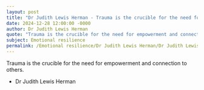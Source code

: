 ```yaml
---
layout: post
title: "Dr Judith Lewis Herman - Trauma is the crucible for the need for"
date: 2024-12-28 12:00:00 -0000
author: Dr Judith Lewis Herman
quote: "Trauma is the crucible for the need for empowerment and connection to others."
subject: Emotional resilience
permalink: /Emotional resilience/Dr Judith Lewis Herman/Dr Judith Lewis Herman - Trauma is the crucible for the need for
---
```


Trauma is the crucible for the need for empowerment and connection to others.

- Dr Judith Lewis Herman
